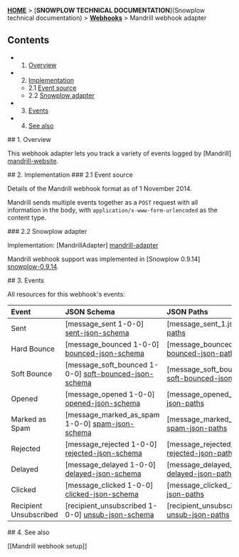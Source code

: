 <a name="top" />

[**HOME**](Home) > [**SNOWPLOW TECHNICAL DOCUMENTATION**](Snowplow technical documentation) > [**Webhooks**](Webhooks) > Mandrill webhook adapter

## Contents

- 1. [Overview](#overview)  
- 2. [Implementation](#implementation)  
  - 2.1 [Event source](#source)  
  - 2.2 [Snowplow adapter](#adapter)  
- 3. [Events](#events)  
- 4. [See also](#see-also)

<a name="overview" />
## 1. Overview

This webhook adapter lets you track a variety of events logged by [Mandrill] [mandrill-website].

<a name="implementation" />
## 2. Implementation

<a name="source" />
### 2.1 Event source

Details of the Mandrill webhook format as of 1 November 2014.

Mandrill sends multiple events together as a `POST` request with all information in the body, with `application/x-www-form-urlencoded` as the content type.

<a name="adapter" />
### 2.2 Snowplow adapter

Implementation: [MandrillAdapter] [mandrill-adapter]

Mandrill webhook support was implemented in [Snowplow 0.9.14] [snowplow-0.9.14].

<a name="events" />
## 3. Events

All resources for this webhook's events:

| **Event**      | **JSON Schema**                                  | **JSON Paths**                                    | **Redshift Table**                                     |
|:---------------|:-------------------------------------------------|:--------------------------------------------------|:-------------------------------------------------------|
| Sent                   | [message_sent 1-0-0] [sent-json-schema]                 | [message_sent_1.json] [sent-json-paths]                 | [com_mandrill_message_sent_1.sql] [sent-sql]                 |
| Hard Bounce            | [message_bounced 1-0-0] [bounced-json-schema]           | [message_bounced_1.json] [bounced-json-paths]           | [com_mandrill_message_bounced_1.sql] [bounced-sql]           |
| Soft Bounce            | [message_soft_bounced 1-0-0] [soft-bounced-json-schema] | [message_soft_bounced_1.json] [soft-bounced-json-paths] | [com_mandrill_message_soft_bounced_1.sql] [soft-bounced-sql] |
| Opened                 | [message_opened 1-0-0] [opened-json-schema]             | [message_opened_1.json] [opened-json-paths]             | [com_mandrill_message_opened_1.sql] [opened-sql]             |
| Marked as Spam         | [message_marked_as_spam 1-0-0] [spam-json-schema]            | [message_marked_as_spam_1.json] [spam-json-paths]       | [com_mandrill_message_marked_as_spam.sql] [spam-sql]         |
| Rejected               | [message_rejected 1-0-0] [rejected-json-schema]         | [message_rejected_1.json] [rejected-json-paths]         | [com_mandrill_message_rejected_1.sql] [rejected-sql]         |
| Delayed                | [message_delayed 1-0-0] [delayed-json-schema]           | [message_delayed_1.json] [delayed-json-paths]           | [com_mandrill_message_delayed_1.sql] [delayed-sql]           |
| Clicked                | [message_clicked 1-0-0] [clicked-json-schema]           | [message_clicked_1.json] [clicked-json-paths]           | [com_mandrill_message_clicked_1.sql] [clicked-sql]           |
| Recipient Unsubscribed | [recipient_unsubscribed 1-0-0] [unsub-json-schema]      | [recipient_unsubscribed_1.json] [unsub-json-paths]      | [com_mandrill_recipient_unsubscribed_1.sql] [unsub-sql]      |

<a name="see-also" />
## 4. See also

[[Mandrill webhook setup]]

[mandrill-website]: https://mandrill.com/
[mandrill-adapter]: https://github.com/snowplow/snowplow/blob/master/3-enrich/scala-common-enrich/src/main/scala/com.snowplowanalytics.snowplow.enrich/common/adapters/registry/MandrillAdapter.scala
[snowplow-0.9.14]: https://github.com/snowplow/snowplow/releases/tag/0.9.14

[sent-json-schema]: https://github.com/snowplow/iglu-central/tree/master/schemas/com.mandrill/message_sent/jsonschema/1-0-0
[bounced-json-schema]: https://github.com/snowplow/iglu-central/tree/master/schemas/com.mandrill/message_bounced/jsonschema/1-0-0
[soft-bounced-json-schema]: https://github.com/snowplow/iglu-central/tree/master/schemas/com.mandrill/message_soft_bounced/jsonschema/1-0-0
[opened-json-schema]: https://github.com/snowplow/iglu-central/tree/master/schemas/com.mandrill/message_opened/jsonschema/1-0-0
[spam-json-schema]: https://github.com/snowplow/iglu-central/tree/master/schemas/com.mandrill/message_marked_as_spam/jsonschema/1-0-0
[rejected-json-schema]: https://github.com/snowplow/iglu-central/tree/master/schemas/com.mandrill/message_rejected/jsonschema/1-0-0
[delayed-json-schema]: https://github.com/snowplow/iglu-central/tree/master/schemas/com.mandrill/message_delayed/jsonschema/1-0-0
[clicked-json-schema]: https://github.com/snowplow/iglu-central/tree/master/schemas/com.mandrill/message_clicked/jsonschema/1-0-0
[unsub-json-schema]: https://github.com/snowplow/iglu-central/tree/master/schemas/com.mandrill/recipient_unsubscribed/jsonschema/1-0-0

[sent-json-paths]: https://github.com/snowplow/snowplow/tree/master/4-storage/redshift-storage/jsonpaths/com.mandrill/message_sent_1.json
[bounced-json-paths]: https://github.com/snowplow/snowplow/tree/master/4-storage/redshift-storage/jsonpaths/com.mandrill/message_bounced_1.json
[soft-bounced-json-paths]: https://github.com/snowplow/snowplow/tree/master/4-storage/redshift-storage/jsonpaths/com.mandrill/message_soft_bounced_1.json
[opened-json-paths]: https://github.com/snowplow/snowplow/tree/master/4-storage/redshift-storage/jsonpaths/com.mandrill/message_opened_1.json
[spam-json-paths]: https://github.com/snowplow/snowplow/tree/master/4-storage/redshift-storage/jsonpaths/com.mandrill/message_marked_as_spam_1.json
[rejected-json-paths]: https://github.com/snowplow/snowplow/tree/master/4-storage/redshift-storage/jsonpaths/com.mandrill/message_rejected_1.json
[delayed-json-paths]: https://github.com/snowplow/snowplow/tree/master/4-storage/redshift-storage/jsonpaths/com.mandrill/message_delayed_1.json
[clicked-json-paths]: https://github.com/snowplow/snowplow/tree/master/4-storage/redshift-storage/jsonpaths/com.mandrill/message_clicked_1.json
[unsub-json-paths]: https://github.com/snowplow/snowplow/tree/master/4-storage/redshift-storage/jsonpaths/com.mandrill/recipient_unsubscribed_1.json

[sent-sql]: https://github.com/snowplow/snowplow/tree/master/4-storage/redshift-storage/sql/com.mandrill/message_sent_1.sql
[bounced-sql]: https://github.com/snowplow/snowplow/tree/master/4-storage/redshift-storage/sql/com.mandrill/message_bounced_1.sql
[soft-bounced-sql]: https://github.com/snowplow/snowplow/tree/master/4-storage/redshift-storage/sql/com.mandrill/message_soft_bounced_1.sql
[opened-sql]: https://github.com/snowplow/snowplow/tree/master/4-storage/redshift-storage/sql/com.mandrill/message_opened_1.sql
[spam-sql]: https://github.com/snowplow/snowplow/tree/master/4-storage/redshift-storage/sql/com.mandrill/message_marked_as_spam_1.sql
[rejected-sql]: https://github.com/snowplow/snowplow/tree/master/4-storage/redshift-storage/sql/com.mandrill/message_rejected_1.sql
[delayed-sql]: https://github.com/snowplow/snowplow/tree/master/4-storage/redshift-storage/sql/com.mandrill/message_delayed_1.sql
[clicked-sql]: https://github.com/snowplow/snowplow/tree/master/4-storage/redshift-storage/sql/com.mandrill/message_clicked_1.sql
[unsub-sql]: https://github.com/snowplow/snowplow/tree/master/4-storage/redshift-storage/sql/com.mandrill/recipient_unsubscribed_1.sql

